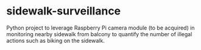 # sidewalk-surveillance
Python project to leverage Raspberry Pi camera module (to be acquired) in monitoring nearby sidewalk from balcony to quantify the number of illegal actions such as biking on the sidewalk.
